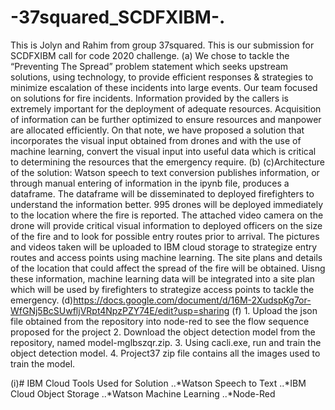 # -37squared_SCDFXIBM-.
This is Jolyn and Rahim from group 37squared. This is our submission for SCDFXIBM call for code 2020 challenge. 
(a) We chose to tackle the “Preventing The Spread” problem statement which seeks upstream solutions, using technology, to provide efficient responses & strategies to minimize escalation of these incidents into large events. Our team focused on solutions for fire incidents. Information provided by the callers is extremely important for the deployment of adequate resources. Acquisition of information can be further optimized to ensure resources and manpower are allocated efficiently. On that note, we have proposed a solution that incorporates the visual input obtained from drones and with the use of machine learning, convert the visual input into useful data which is critical to determining the resources that the emergency require.
(b)
(c)Architecture of the solution:
Watson speech to text conversion publishes information, or through manual entering of information in the ipynb file, produces a dataframe. The dataframe will be disseminated to deployed firefighters to understand the information better. 995 drones will be deployed immediately to the location where the fire is reported. The attached video camera on the drone will provide critical visual information to deployed officers on the size of the fire and to look for possible entry routes prior to arrival. The pictures and videos taken will be uploaded to IBM cloud storage to strategize entry routes and access points using machine learning. The site plans and details of the location that could affect the spread of the fire will be obtained. Uisng these information, machine learning data will be integrated into a site plan which will be used by firefighters to strategize access points to tackle the emergency. 
(d)https://docs.google.com/document/d/16M-2XudspKg7or-WfGNj5BcSUwfljVRpt4NpzPZY74E/edit?usp=sharing
(f) 1. Upload the json file obtained from the repository into node-red to see the flow sequence proposed for the project
    2. Download the object detection model from the repository, named model-mglbszqr.zip. 
    3. Using cacli.exe, run and train the object detection model.
    4. Project37 zip file contains all the images used to train the model.
    
(i)# IBM Cloud Tools Used for Solution 
..*Watson Speech to Text
..*IBM Cloud Object Storage 
..*Watson Machine Learning
..*Node-Red 


